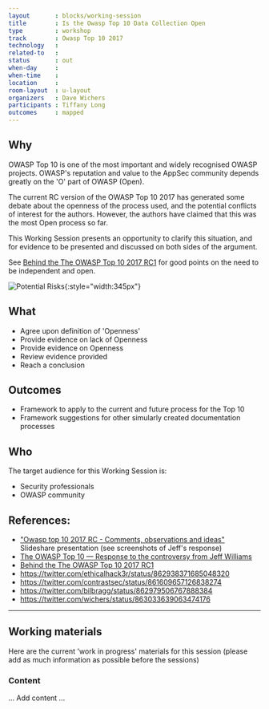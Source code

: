 ```yaml
---
layout       : blocks/working-session
title        : Is the Owasp Top 10 Data Collection Open
type         : workshop
track        : Owasp Top 10 2017
technology   :
related-to   :
status       : out
when-day     :
when-time    :
location     :
room-layout  : u-layout
organizers   : Dave Wichers
participants : Tiffany Long
outcomes     : mapped
---
```


## Why

OWASP Top 10 is one of the most important and widely recognised OWASP projects. OWASP's reputation and value to the AppSec
community depends greatly on the 'O' part of OWASP (Open).

The current RC version of the OWASP Top 10 2017 has generated some debate about the openness of the process used, and the potential conflicts of interest for the authors. However, the authors have claimed that this was the most Open process so far.

This Working Session presents an opportunity to clarify this situation, and for evidence to be presented and discussed on both
sides of the argument.

See [Behind the The OWASP Top 10 2017 RC1](https://medium.com/@JoshCGrossman/behind-the-the-owasp-top-10-2017-rc1-df43236f79ff) for good points on the need to be independent and open.

![Potential Risks](https://cdn-images-1.medium.com/max/1440/1*pVqqjr479FPGgt8xOsVZfw.png){:style="width:345px"}

## What

 - Agree upon definition of 'Openness'
 - Provide evidence on lack of Openness
 - Provide evidence on Openness
 - Review evidence provided
 - Reach a conclusion

## Outcomes

- Framework to apply to the current and future process for the Top 10
- Framework suggestions for other simularly created documentation processes

## Who

The target audience for this Working Session is:

 - Security professionals
 - OWASP community

## References:

 - ["Owasp top 10 2017 RC - Comments, observations and ideas"](https://www.slideshare.net/DinisCruz/owasp-top-10-2017-rc-comments-observations-and-ideas) Slideshare presentation (see screenshots of Jeff's response)
 - [The OWASP Top 10 — Response to the controversy from Jeff Williams](https://medium.com/@JoshCGrossman/the-owasp-top-10-response-to-the-controversy-from-jeff-williams-d080f33ae1f)
 - [Behind the The OWASP Top 10 2017 RC1](https://medium.com/@JoshCGrossman/behind-the-the-owasp-top-10-2017-rc1-df43236f79ff)
 - https://twitter.com/ethicalhack3r/status/862938371685048320
 - https://twitter.com/contrastsec/status/861609657126838274
 - https://twitter.com/bilbragg/status/862979506767888384
 - https://twitter.com/wichers/status/863033639063474176

---

## Working materials

Here are the current 'work in progress' materials for this session (please add as much information as possible before the sessions)

### Content

... Add content ...

